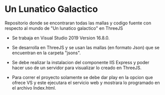 # Un Lunatico Galactico
 Repositorio donde se encontraran todas las mallas y codigo fuente con respecto al mundo de "Un lunatico galactico" en ThreeJS

 - Se trabaja en Visual Studio 2019 Version 16.8.0.

 - Se desarrolla en ThreeJS y se usan las mallas (en formato Json) que se encuentran en la carpeta "jsons".

 - Se debe realizar la instalacion del componente IIS Express y poder hacer uso de un servidor para visualizar lo creado en ThreeJS.

 - Para correr el proyecto solamente se debe dar play en la opcion que ofrece VS y este ejecutara el servicio web y mostrara lo programado en
   el archivo Index.html.